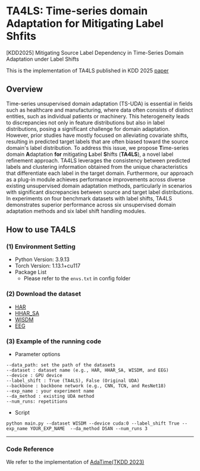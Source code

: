 # TA4LS: Time-series domain Adaptation for Mitigating Label Shfits

[KDD2025] Mitigating Source Label Dependency in Time-Series Domain Adaptation under Label Shifts

This is the implementation of TA4LS published in KDD 2025 [paper](https://dl.acm.org/doi/10.1145/3711896.3737050)

## Overview 
Time-series unsupervised domain adaptation (TS-UDA) is essential in fields such as healthcare and manufacturing, where data often consists of distinct entities, such as individual patients or machinery. This heterogeneity leads to discrepancies not only in feature distributions but also in label distributions, posing a significant challenge for domain adaptation. However, prior studies have mostly focused on alleviating covariate shifts, resulting in predicted target labels that are often biased toward the source domain's label distribution. To address this issue, we propose **T**ime-series domain **A**daptation **for** mitigating **L**abel **S**hifts (**TA4LS**), a novel label refinement approach. TA4LS leverages the consistency between predicted labels and clustering information obtained from the unique characteristics that differentiate each label in the target domain. Furthermore, our approach as a plug-in module achieves performance improvements across diverse existing unsupervised domain adaptation methods, particularly in scenarios with significant discrepancies between source and target label distributions. In experiments on four benchmark datasets with label shifts, TA4LS demonstrates superior performance across six unsupervised domain adaptation methods and six label shift handling modules.


## How to use TA4LS

### (1) Environment Setting
- Python Version: 3.9.13
- Torch Version: 1.13.1+cu117
- Package List
  - Please refer to the `envs.txt` in config folder

### (2) Download the dataset
- [HAR](https://researchdata.ntu.edu.sg/dataset.xhtml?persistentId=doi:10.21979/N9/0SYHTZ)
- [HHAR_SA](https://researchdata.ntu.edu.sg/dataset.xhtml?persistentId=doi:10.21979/N9/OWDFXO)
- [WISDM](https://researchdata.ntu.edu.sg/dataset.xhtml?persistentId=doi:10.21979/N9/KJWE5B)
- [EEG](https://researchdata.ntu.edu.sg/dataset.xhtml?persistentId=doi:10.21979/N9/UD1IM9)


### (3) Example of the running code

* Parameter options
```
--data_path: set the path of the datasets
--dataset : dataset name (e.g., HAR, HHAR_SA, WISDM, and EEG)
--device : GPU device
--label_shift : True (TA4LS), False (Original UDA)
--backbone : backbone network (e.g., CNN, TCN, and ResNet18)
--exp_name : your experiment name
--da_method : existing UDA method
--num_runs: repetitions
```


* Script
```
python main.py --dataset WISDM --device cuda:0 --label_shift True --exp_name YOUR_EXP_NAME  --da_method DSAN --num_runs 3
```


---

### Code Reference
We refer to the implementation of [AdaTime(TKDD 2023)](https://github.com/emadeldeen24/AdaTime)
 
 
 
 
 
 
 
 
 
 
 
 
 
 
 
 
 
 
 
 
 
 
 
 
 
 
 
 
 
 
 
 
 
 
 
 
 
 
 
 
 
 
 
 
 
 
 
 
 
 
 
 
 
 
 
 
 
 
 
 
 
 
 
 
 
 
 
 
